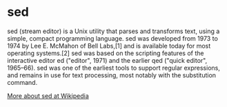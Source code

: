 # sed

sed (stream editor) is a Unix utility that parses and transforms text, using a
simple, compact programming language. sed was developed from 1973 to 1974 by
Lee E. McMahon of Bell Labs,[1] and is available today for most operating
systems.[2] sed was based on the scripting features of the interactive editor
ed ("editor", 1971) and the earlier qed ("quick editor", 1965–66). sed was one
of the earliest tools to support regular expressions, and remains in use for
text processing, most notably with the substitution command.

[More about sed at Wikipedia](https://en.wikipedia.org/wiki/Sed)
